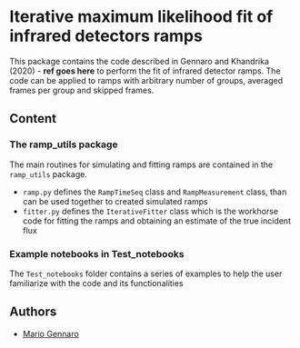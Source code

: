 # Iterative maximum likelihood fit of infrared detectors ramps

This package contains the code described in Gennaro and Khandrika (2020) - **ref goes here** to perform the fit of infrared detector ramps.
The code can be applied to ramps with arbitrary number of groups, averaged frames per group and skipped frames.


## Content

### The ramp_utils package
The main routines for simulating and fitting ramps are contained in the `ramp_utils` package.
 - `ramp.py` defines the `RampTimeSeq` class and `RampMeasurement` class, than can be used together to created simulated ramps
 - `fitter.py` defines the `IterativeFitter` class which is the workhorse code for fitting the ramps and obtaining an estimate of the true incident flux

### Example notebooks in Test_notebooks
The `Test_notebooks` folder contains a series of examples to help the user familiarize with the code and its functionalities


## Authors

 - [Mario Gennaro](https://github.com/mgennaro)
